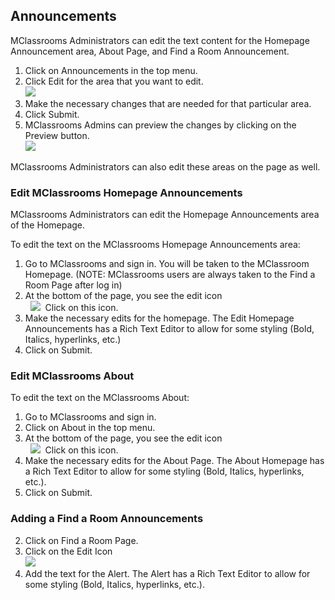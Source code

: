 ## Announcements

MClassrooms Administrators can edit the text content for the Homepage Announcement area, About Page, and Find a Room Announcement. 

1. Click on Announcements in the top menu.
2. Click Edit for the area that you want to edit.  
   ![](https://lh5.googleusercontent.com/yyOyc65Vitx-Kx77Z0gUlXESRyG2fX_Bb8dwq-_2uZj4gjjBldBN4IZD1oRqc9y8SF7edGPMeciHgQd_T9duqLfXiqr34UVGQDnXm9exahETmCfY9LAMGJEfAsIqBeSifJmAjlZln21LrUi-m-Xe0pI)
3. Make the necessary changes that are needed for that particular area.
4. Click Submit.
5. MClassrooms Admins can preview the changes by clicking on the Preview button.  
   ![](https://lh5.googleusercontent.com/6_ev-TgFdAFQocFIWm3zHdsdHW__iStf5l4cxSwSlXdbZ2GkeOwa7QQA2PSXH6sTarX1t5rg0UZNryPwyUep33R4HgHklNSwiWIASzmiO-4mxw0-4CJ4Ce_MJkLXpswfjQ0kJjuIQCIqbNXl36ct7pc)

MClassrooms Administrators can also edit these areas on the page as well.


### Edit MClassrooms Homepage Announcements

MClassrooms Administrators can edit the Homepage Announcements area of the Homepage.

To edit the text on the MClassrooms Homepage Announcements area:

1. Go to MClassrooms and sign in. You will be taken to the MClassroom Homepage. (NOTE: MClassrooms users are always taken to the Find a Room Page after log in)
2. At the bottom of the page, you see the edit icon  
     ![](https://lh5.googleusercontent.com/3Wk8KKfxW5loXCdWa2B3J0DmLV5uU3xpxy82M-QHWVgPydEVYz4DjdaB7G8JQon_yr2mLCKAPSRCyw8RwCUisGFyStMjPfg-soKriAaehypQbRd4G0palpv9K9rTnVChxFWxJMxMvDajArVdh4jbZs8)  Click on this icon.
3. Make the necessary edits for the homepage. The Edit Homepage Announcements has a Rich Text Editor to allow for some styling (Bold, Italics, hyperlinks, etc.)
4. Click on Submit. 


### Edit MClassrooms About

To edit the text on the MClassrooms About:

1. Go to MClassrooms and sign in. 
2. Click on About in the top menu.
3. At the bottom of the page, you see the edit icon  
     ![](https://lh5.googleusercontent.com/3Wk8KKfxW5loXCdWa2B3J0DmLV5uU3xpxy82M-QHWVgPydEVYz4DjdaB7G8JQon_yr2mLCKAPSRCyw8RwCUisGFyStMjPfg-soKriAaehypQbRd4G0palpv9K9rTnVChxFWxJMxMvDajArVdh4jbZs8)  Click on this icon.
4. Make the necessary edits for the About Page. The About Homepage has a Rich Text Editor to allow for some styling (Bold, Italics, hyperlinks, etc.).
5. Click on Submit. 


### Adding a Find a Room Announcements

2. Click on Find a Room Page.
3. Click on the Edit Icon  
   ![](https://lh5.googleusercontent.com/3Wk8KKfxW5loXCdWa2B3J0DmLV5uU3xpxy82M-QHWVgPydEVYz4DjdaB7G8JQon_yr2mLCKAPSRCyw8RwCUisGFyStMjPfg-soKriAaehypQbRd4G0palpv9K9rTnVChxFWxJMxMvDajArVdh4jbZs8)
4. Add the text for the Alert. The Alert has a Rich Text Editor to allow for some styling (Bold, Italics, hyperlinks, etc.).

